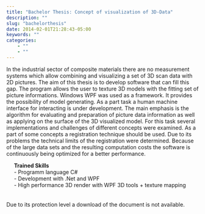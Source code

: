 ```yaml
---
title: "Bachelor Thesis: Concept of visualization of 3D-Data"
description: ""
slug: "bachelorthesis"
date: 2014-02-01T21:28:43-05:00
keywords: ""
categories: 
    - ""
    - ""
---
```


In the industrial sector of composite materials there are no measurement systems which allow combining and visualizing a set of 3D scan data with 2D pictures. The aim of this thesis is to develop software that can fill this gap. The program allows the user to texture 3D models with the fitting set of picture informations. Windows WPF was used as a framework. It provides the possibility of model generating. As a part task a human machine interface for interacting is under development. The main emphasis is the algorithm for evaluating and preparation of picture data information as well as applying on the surface of the 3D visualized model. For this task several implementations and challenges of different concepts were examined. As a part of some concepts a registration technique should be used. Due to its problems the technical limits of the registration were determined. Because of the large data sets and the resulting computation costs the software is continuously being optimized for a better performance.
<div style="text-indent:20px;"><b>Trained Skills</b></div>
<div style="text-indent:20px;">- Programm language C#</div>
<div style="text-indent:20px;">- Development with .Net and WPF</div>
<div style="text-indent:20px;">- High performance 3D render with WPF 3D tools + texture mapping</div>


<br>
<br>
Due to its protection level a download of the document is not available.